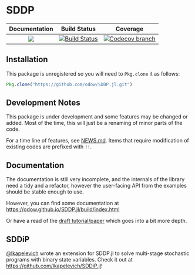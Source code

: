 # SDDP

| **Documentation** | **Build Status** | **Coverage** |
|:-----------------:|:--------------------:|:----------------:|
| [![][docs-latest-img]][docs-latest-url] | [![Build Status][build-img]][build-url] | [![Codecov branch][codecov-img]][codecov-url]

## Installation
This package is unregistered so you will need to `Pkg.clone` it as follows:
```julia
Pkg.clone("https://github.com/odow/SDDP.jl.git")
```
## Development Notes

This package is under development and some features may be changed or added.
Most of the time, this will just be a renaming of minor parts of the code.

For a time line of features, see [NEWS.md](https://github.com/odow/SDDP.jl/NEWS.md).
Items that require modification of existing codes are prefixed with `!!`.

## Documentation

The documentation is still very incomplete, and the internals of the library
need a tidy and a refactor, however the user-facing API from the examples should
be stable enough to use.

However, you can find some documentation at https://odow.github.io/SDDP.jl/build/index.html

Or have a read of the [draft tutorial/paper](https://github.com/odow/SDDP.jl/draft_paper.pdf)
which goes into a bit more depth.

## SDDiP

[@lkapelevich](https://github.com/lkapelevich) wrote an extension for SDDP.jl to
solve multi-stage stochastic programs with binary state variables. Check it out
at https://github.com/lkapelevich/SDDiP.jl!

[build-img]: https://travis-ci.org/odow/SDDP.jl.svg?branch=master
[build-url]: https://travis-ci.org/odow/SDDP.jl

[codecov-img]: https://codecov.io/github/odow/SDDP.jl/coverage.svg?branch=master
[codecov-url]: https://codecov.io/github/odow/SDDP.jl?branch=master

[docs-latest-img]: https://img.shields.io/badge/docs-latest-blue.svg
[docs-latest-url]: https://odow.github.io/SDDP.jl/build/index.html
